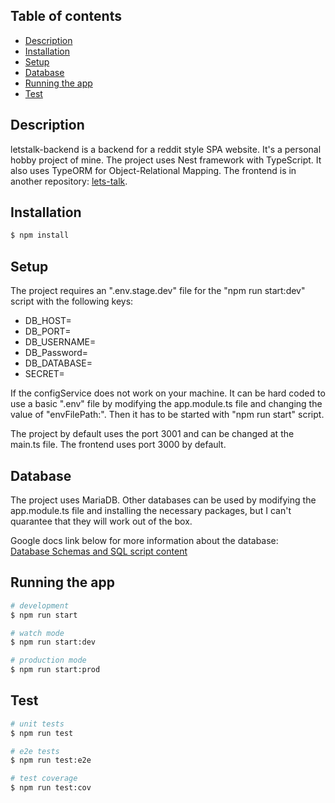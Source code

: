 ## Table of contents
* [Description](#description)
* [Installation](#installation)
* [Setup](#setup)
* [Database](#database)
* [Running the app](#running-the-app)
* [Test](#test)

## Description

letstalk-backend is a backend for a reddit style SPA website. It's a personal hobby project of mine.
The project uses Nest framework with TypeScript. It also uses TypeORM for Object-Relational Mapping. The frontend is in another repository:  [lets-talk](https://github.com/Reldin/lets-talk).

## Installation

```bash
$ npm install
```

## Setup

The project requires an ".env.stage.dev" file for the "npm run start:dev" script with the following keys:
<ul>
<li>DB_HOST=</li>
<li>DB_PORT=</li>
<li>DB_USERNAME=</li>
<li>DB_Password=</li>
<li>DB_DATABASE=</li>
<li>SECRET=</li>
</ul>

If the configService does not work on your machine. It can be hard coded to use a basic ".env" file by modifying the app.module.ts file and changing the value of "envFilePath:". Then it has to be started with "npm run start" script.

The project by default uses the port 3001 and can be changed at the main.ts file. The frontend uses port 3000 by default.

## Database

The project uses MariaDB. Other databases can be used by modifying the app.module.ts file and installing the necessary packages, but I can't quarantee that they will work out of the box. 

Google docs link below for more information about the database:  
[Database Schemas and SQL script content](https://docs.google.com/document/d/11Ak0kc4MBJfJN8vVazWv--X42oSTY8Km5mqAA_62m8U)

## Running the app

```bash
# development
$ npm run start

# watch mode
$ npm run start:dev

# production mode
$ npm run start:prod
```

## Test

```bash
# unit tests
$ npm run test

# e2e tests
$ npm run test:e2e

# test coverage
$ npm run test:cov
```
